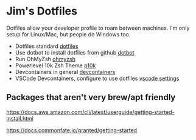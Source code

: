 # Jim's Dotfiles

Dotfiles allow your developer profile to roam between machines. I'm only setup
for Linux/Mac, but people do Windows too.

- Dotfiles standard [dotfiles](https://dotfiles.github.io/)
- Use dotbot to install dotfiles from github [dotbot](https://github.com/anishathalye/dotbot)
- Run OhMyZsh [ohmyzsh](https://github.com/ohmyzsh/ohmyzsh)
- Powerlevel 10k Zsh Theme [p10k](https://github.com/romkatv/powerlevel10k)
- Devcontainers in general [devcontainers](https://containers.dev/)
- VSCode Devcontainers, configure to use dotfiles [vscode settings](https://code.visualstudio.com/docs/devcontainers/containers#_personalizing-with-dotfile-repositories)

## Packages that aren't very brew/apt friendly

https://docs.aws.amazon.com/cli/latest/userguide/getting-started-install.html

https://docs.commonfate.io/granted/getting-started